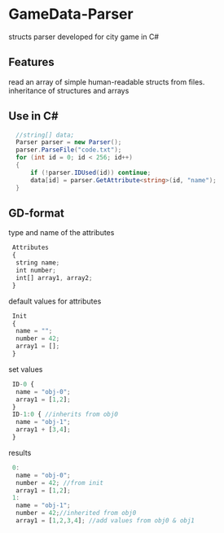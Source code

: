 # GameData-Parser<br>
structs parser developed for city game in C#<br>

## Features
read an array of simple human-readable structs from files.<br>
inheritance of structures and arrays<br>

## Use in C#
````cs
  //string[] data;
  Parser parser = new Parser();
  parser.ParseFile("code.txt");
  for (int id = 0; id < 256; id++)
  {
      if (!parser.IDUsed(id)) continue;
      data[id] = parser.GetAttribute<string>(id, "name");
  }
````
## GD-format
type and name of the attributes<br>
````js
 Attributes
 {
  string name;
  int number;
  int[] array1, array2;
 }
````
default values for attributes<br>
````js
 Init
 {
  name = "";
  number = 42;
  array1 = [];
 }
````
set values<br>
````js
 ID-0 {
  name = "obj-0"; 
  array1 = [1,2]; 
 }
 ID-1:0 { //inherits from obj0
  name = "obj-1"; 
  array1 + [3,4]; 
 }
````
results<br>
````js
 0:
  name = "obj-0"; 
  number = 42; //from init
  array1 = [1,2]; 
 1:
  name = "obj-1"; 
  number = 42;//inherited from obj0
  array1 = [1,2,3,4]; //add values from obj0 & obj1
````